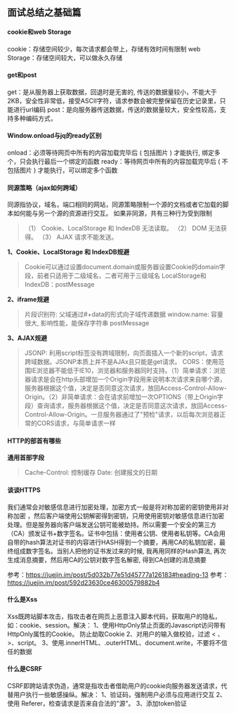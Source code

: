 ## 面试总结之基础篇

#### cookie和web Storage

cookie：存储空间较少，每次请求都会带上，存储有效时间有限制
web Storage：存储空间较大，可以做永久存储

#### get和post

get：是从服务器上获取数据，回退时是无害的, 传送的数据量较小，不能大于2KB，安全性非常低，接受ASCII字符，请求参数会被完整保留在历史记录里，只能进行url编码
post：是向服务器传送数据，传送的数据量较大，安全性较高，支持多种编码方式，

#### Window.onload与jq的ready区别

onload：必须等待网页中所有的内容加载完毕后 ( 包括图片 ) 才能执行, 绑定多个，只会执行最后一个绑定的函数
ready：等待网页中所有的内容加载完毕后 ( 不包括图片 ) 才能执行，可以绑定多个函数

#### 同源策略（ajax如何跨域）

同源指协议，域名，端口相同的网站，同源策略限制一个源的文档或者它加载的脚本如何能与另一个源的资源进行交互。
如果非同源，共有三种行为受到限制

> （1） Cookie、LocalStorage 和 IndexDB 无法读取。
> （2） DOM 无法获得。
> （3） AJAX 请求不能发送。

<b>1、Cookie、LocalStorage 和 IndexDB规避 </b>

> Cookie可以通过设置document.domain或服务器设置Cookie的domain字段，前者只适用于二级域名，二者可用于三级域名
> LocalStorage和 IndexDB：postMessage

<b>2、iframe规避</b>

> 片段识别符: 父域通过#+data的形式向子域传递数据
> window.name: 容量很大, 影响性能，能保存字符串
> postMessage

<b>3、AJAX规避</b>

> JSONP: 利用script标签没有跨域限制，向页面插入一个新的script，请求跨域数据。JSONP本质上并不是AJAx且只能是get请求。
> CORS：使用范围IE浏览器不能低于IE10，浏览器和服务器同时支持。（1）简单请求：浏览器请求是会在http头部增加一个Origin字段用来说明本次请求来自哪个源，服务器根据这个值，决定是否同意这次请求，放回Access-Control-Allow-Origin。（2）非简单请求：会在请求前增加一次OPTIONS（带上Origin字段）查询请求，服务器根据这个值，决定是否同意这次请求，放回Access-Control-Allow-Origin。一旦服务器通过了"预检"请求，以后每次浏览器正常的CORS请求，与简单请求一样

#### HTTP的部首有哪些

<b>通用首部字段</b>

> Cache-Control: 控制缓存
> Date: 创建报文的日期

#### 谈谈HTTPS

我们通常会对敏感信息进行加密处理，加密方式一般是将对称加密的密钥使用非对称加密
，然后客户端使用公钥解密得到密钥，只用使用密钥对敏感信息进行加密处理。但是服务器向客户端发送公钥可能被劫持。所以需要一个安全的第三方（CA）颁发证书+数字签名。证书中包括：使用者公钥、使用者私钥等。CA会用自带的hash算法对证书的内容进行HASH得到一个摘要，再用CA的私钥加密，最终组成数字签名。当别人把他的证书发过来的时候, 我再用同样的Hash算法, 再次生成消息摘要，然后用CA的公钥对数字签名解密, 得到CA创建的消息摘要

参考：https://juejin.im/post/5d032b77e51d45777a126183#heading-13
参考：https://juejin.im/post/592d23630ce46300579882b4

#### 什么是Xss

Xss既跨站脚本攻击，指攻击者在网页上恶意注入脚本代码，获取用户的隐私，如：cookie、session。解决：
1、使用HttpOnly禁止页面的Javascript访问带有HttpOnly属性的Cookie。 防止劫取Cookie
2、对用户的输入做校验，过滤 < 、>、script。
3、使用.innerHTML、.outerHTML、document.write，不要将不信任的数据

#### 什么是CSRF

CSRF即跨站请求伪造，通常是指攻击者借助用户的cookie向服务器发送请求，代替用户执行一些敏感操纵。解决：
1、验证码，强制用户必须与应用进行交互
2、使用 Referer，检查请求是否来自合法的"源"。
3、添加token验证

